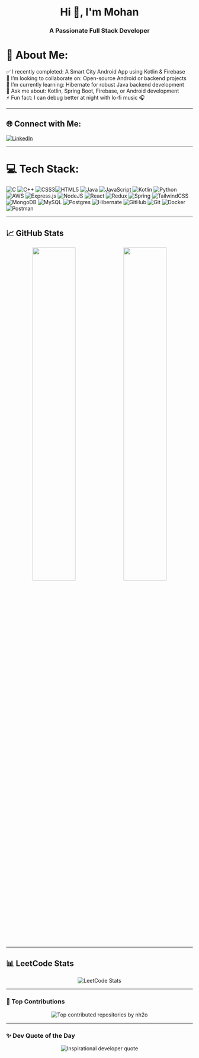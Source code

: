 <!-- Profile README Template for a Full Stack Developer -->

<h1 align="center">Hi 👋, I'm Mohan </h1>
<h3 align="center">A Passionate Full Stack Developer</h3>

# 💫 About Me:
✅ I recently completed: A Smart City Android App using Kotlin & Firebase  <br>
👯 I’m looking to collaborate on: Open-source Android or backend projects  <br>
🌱 I’m currently learning: Hibernate for robust Java backend development  <br>
💬 Ask me about:  Kotlin, Spring Boot, Firebase, or Android development<br>
⚡ Fun fact: I can debug better at night with lo-fi music 🎧

---

## 🌐 Connect with Me:
[![LinkedIn](https://img.shields.io/badge/LinkedIn-%230077B5.svg?style=for-the-badge&logo=linkedin&logoColor=white)](https://linkedin.com/in/kethamohan)

---

# 💻 Tech Stack:
![C](https://img.shields.io/badge/c-%2300599C.svg?style=for-the-badge&logo=c&logoColor=white) ![C++](https://img.shields.io/badge/c++-%2300599C.svg?style=for-the-badge&logo=c%2B%2B&logoColor=white) ![CSS3](https://img.shields.io/badge/css3-%231572B6.svg?style=for-the-badge&logo=css3&logoColor=white)![HTML5](https://img.shields.io/badge/html5-%23E34F26.svg?style=for-the-badge&logo=html5&logoColor=white) ![Java](https://img.shields.io/badge/java-%23ED8B00.svg?style=for-the-badge&logo=openjdk&logoColor=white) ![JavaScript](https://img.shields.io/badge/javascript-%23323330.svg?style=for-the-badge&logo=javascript&logoColor=%23F7DF1E) ![Kotlin](https://img.shields.io/badge/kotlin-%237F52FF.svg?style=for-the-badge&logo=kotlin&logoColor=white) ![Python](https://img.shields.io/badge/python-3670A0?style=for-the-badge&logo=python&logoColor=ffdd54) ![AWS](https://img.shields.io/badge/AWS-%23FF9900.svg?style=for-the-badge&logo=amazon-aws&logoColor=white)   ![Express.js](https://img.shields.io/badge/express.js-%23404d59.svg?style=for-the-badge&logo=express&logoColor=%2361DAFB)  ![NodeJS](https://img.shields.io/badge/node.js-6DA55F?style=for-the-badge&logo=node.js&logoColor=white) ![React](https://img.shields.io/badge/react-%2320232a.svg?style=for-the-badge&logo=react&logoColor=%2361DAFB) ![Redux](https://img.shields.io/badge/redux-%23593d88.svg?style=for-the-badge&logo=redux&logoColor=white) ![Spring](https://img.shields.io/badge/spring-%236DB33F.svg?style=for-the-badge&logo=spring&logoColor=white) ![TailwindCSS](https://img.shields.io/badge/tailwindcss-%2338B2AC.svg?style=for-the-badge&logo=tailwind-css&logoColor=white)   ![MongoDB](https://img.shields.io/badge/MongoDB-%234ea94b.svg?style=for-the-badge&logo=mongodb&logoColor=white) ![MySQL](https://img.shields.io/badge/mysql-4479A1.svg?style=for-the-badge&logo=mysql&logoColor=white) ![Postgres](https://img.shields.io/badge/postgres-%23316192.svg?style=for-the-badge&logo=postgresql&logoColor=white) ![Hibernate](https://img.shields.io/badge/Hibernate-59666C?style=for-the-badge&logo=Hibernate&logoColor=white) ![GitHub](https://img.shields.io/badge/github-%23121011.svg?style=for-the-badge&logo=github&logoColor=white) ![Git](https://img.shields.io/badge/git-%23F05033.svg?style=for-the-badge&logo=git&logoColor=white) ![Docker](https://img.shields.io/badge/docker-%230db7ed.svg?style=for-the-badge&logo=docker&logoColor=white) ![Postman](https://img.shields.io/badge/Postman-FF6C37?style=for-the-badge&logo=postman&logoColor=white)

---
## 📈 GitHub Stats

<p align="center">
  <img width="48%" src="https://github-readme-stats.vercel.app/api?username=nhm20&show_icons=true&theme=github_dark" />
  <img width="48%" src="https://github-readme-streak-stats.herokuapp.com?user=nhm20&theme=github-dark" />
</p>

---

## 📊 LeetCode Stats

<p align="center">
  <img src="https://leetcard.jacoblin.cool/Mohan_Ketha?theme=dark&font=Source%20Code%20Pro" alt="LeetCode Stats" />
</p>

---

### 🚀 Top Contributions

<p align="center">
  <img src="https://github-contributor-stats.vercel.app/api?username=nhm20&limit=5&theme=dark&combine_all_yearly_contributions=true" alt="Top contributed repositories by nh2o" />
</p>


---
### ✨ Dev Quote of the Day

<p align="center">
  <img src="https://quotes-github-readme.vercel.app/api?type=horizontal&theme=radical" alt="Inspirational developer quote" />
</p>
